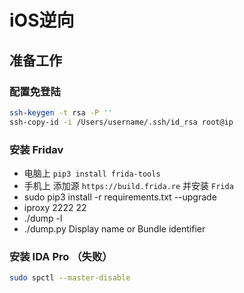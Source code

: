 # iOS逆向

## 准备工作

### 配置免登陆

```sh
ssh-keygen -t rsa -P ''
ssh-copy-id -i /Users/username/.ssh/id_rsa root@ip
```

### 安装 Fridav

* 电脑上 `pip3 install frida-tools`
* 手机上 添加源 `https://build.frida.re` 并安装 `Frida`
* sudo pip3 install -r requirements.txt --upgrade
* iproxy 2222 22
* ./dump -l
* ./dump.py Display name or Bundle identifier

### 安装 IDA Pro （失败）

```sh
sudo spctl --master-disable
```
